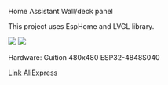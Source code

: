 Home Assistant Wall/deck panel

This project uses EspHome and LVGL library.

<img src="https://community-assets.home-assistant.io/original/4X/1/3/3/1339b489be02221adcba378b4462c97992f19f59.jpeg" />

<img src="https://community-assets.home-assistant.io/original/4X/f/9/7/f975f971d55742fceda674031b30953f017fb104.jpeg" />


Hardware: Guition 480x480 ESP32-4848S040 

<a href="https://www.aliexpress.com/item/1005006622809642.html">Link AliExpress</a>